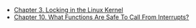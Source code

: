  * [Chapter 3. Locking in the Linux Kernel](https://www.kernel.org/doc/htmldocs/kernel-locking/locks.html)
 * [Chapter 10. What Functions Are Safe To Call From Interrupts?](https://www.kernel.org/doc/htmldocs/kernel-locking/sleeping-things.html)
